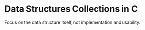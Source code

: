 # Data Structures Collections in C
Focus on the data structure itself, not implementation and usability.